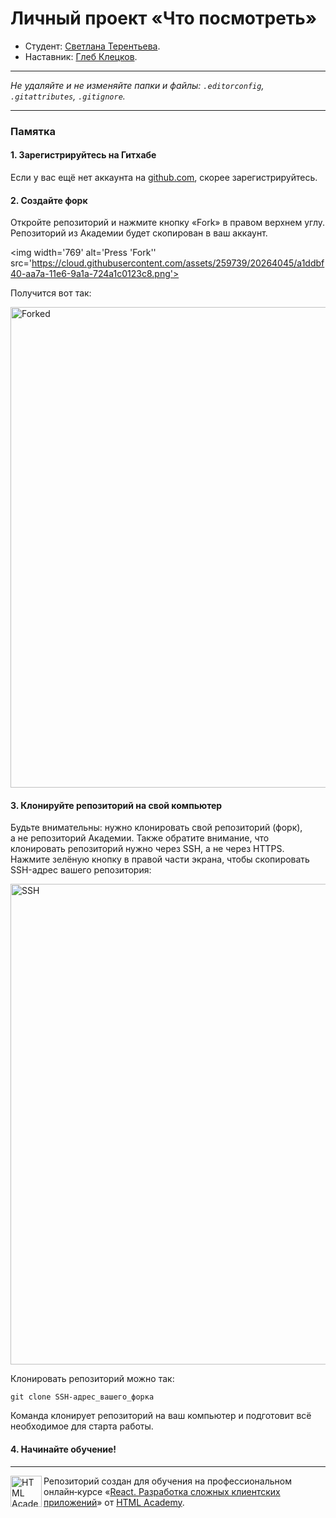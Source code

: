 # Личный проект «Что посмотреть»

- Студент: [Светлана Терентьева](https://up.htmlacademy.ru/react/10/user/369637).
- Наставник: [Глеб Клецков](https://htmlacademy.ru/profile/id1487865).

---

_Не удаляйте и не изменяйте папки и файлы:_
_`.editorconfig`, `.gitattributes`, `.gitignore`._

---

### Памятка

#### 1. Зарегистрируйтесь на Гитхабе

Если у вас ещё нет аккаунта на [github.com](https://github.com/join), скорее зарегистрируйтесь.

#### 2. Создайте форк

Откройте репозиторий и нажмите кнопку «Fork» в правом верхнем углу. Репозиторий из Академии будет скопирован в ваш аккаунт.

<img width='769' alt='Press 'Fork'' src='https://cloud.githubusercontent.com/assets/259739/20264045/a1ddbf40-aa7a-11e6-9a1a-724a1c0123c8.png'>

Получится вот так:

<img width='769' alt='Forked' src='https://cloud.githubusercontent.com/assets/259739/20264122/f63219a6-aa7a-11e6-945a-89818fc7c014.png'>

#### 3. Клонируйте репозиторий на свой компьютер

Будьте внимательны: нужно клонировать свой репозиторий (форк), а не репозиторий Академии. Также обратите внимание, что клонировать репозиторий нужно через SSH, а не через HTTPS. Нажмите зелёную кнопку в правой части экрана, чтобы скопировать SSH-адрес вашего репозитория:

<img width='769' alt='SSH' src='https://cloud.githubusercontent.com/assets/259739/20264180/42704126-aa7b-11e6-9ab4-73372b812a53.png'>

Клонировать репозиторий можно так:

```
git clone SSH-адрес_вашего_форка
```

Команда клонирует репозиторий на ваш компьютер и подготовит всё необходимое для старта работы.

#### 4. Начинайте обучение!

---

<a href='https://htmlacademy.ru/intensive/react'><img align='left' width='50' height='50' title='HTML Academy' src='https://up.htmlacademy.ru/static/img/intensive/react/logo-for-github.png'></a>

Репозиторий создан для обучения на профессиональном онлайн‑курсе «[React. Разработка сложных клиентских приложений](https://htmlacademy.ru/intensive/react)» от [HTML Academy](https://htmlacademy.ru).
